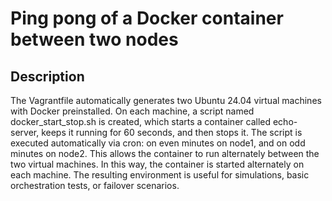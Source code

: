 # Ping pong of a Docker container between two nodes

## Description

The Vagrantfile automatically generates two Ubuntu 24.04 virtual machines with Docker preinstalled. On each machine, a script named docker_start_stop.sh is created, which starts a container called echo-server, keeps it running for 60 seconds, and then stops it. The script is executed automatically via cron: on even minutes on node1, and on odd minutes on node2. This allows the container to run alternately between the two virtual machines. In this way, the container is started alternately on each machine. The resulting environment is useful for simulations, basic orchestration tests, or failover scenarios.







